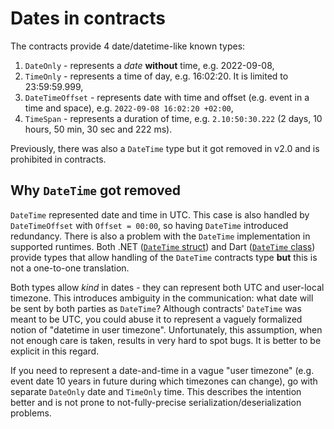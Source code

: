 # Dates in contracts

The contracts provide 4 date/datetime-like known types:

1. `DateOnly` - represents a _date_ **without** time, e.g. 2022-09-08,
2. `TimeOnly` - represents a time of day, e.g. 16:02:20. It is limited to 23:59:59.999,
3. `DateTimeOffset` - represents date with time and offset (e.g. event in a time and space), e.g. `2022-09-08 16:02:20 +02:00`,
4. `TimeSpan` - represents a duration of time, e.g. `2.10:50:30.222` (2 days, 10 hours, 50 min, 30 sec and 222 ms).

Previously, there was also a `DateTime` type but it got removed in v2.0 and is prohibited in contracts.

## Why `DateTime` got removed

`DateTime` represented date and time in UTC. This case is also handled by `DateTimeOffset` with `Offset = 00:00`, so
having `DateTime` introduced redundancy. There is also a problem with the `DateTime` implementation in supported
runtimes. Both .NET ([`DateTime` struct](https://docs.microsoft.com/en-us/dotnet/api/system.datetime)) and Dart
([`DateTime` class](https://api.dart.dev/stable/2.18.0/dart-core/DateTime-class.html)) provide types that allow handling
of the `DateTime` contracts type **but** this is not a one-to-one translation.

Both types allow _kind_ in dates - they can represent both UTC and user-local timezone. This introduces ambiguity in the
communication: what date will be sent by both parties as `DateTime`? Although contracts' `DateTime` was meant to be UTC,
you could abuse it to represent a vaguely formalized notion of "datetime in user timezone". Unfortunately, this
assumption, when not enough care is taken, results in very hard to spot bugs. It is better to be explicit in this regard.

If you need to represent a date-and-time in a vague "user timezone" (e.g. event date 10 years in future during which
timezones can change), go with separate `DateOnly` date and `TimeOnly` time. This describes the intention better and is
not prone to not-fully-precise serialization/deserialization problems.
